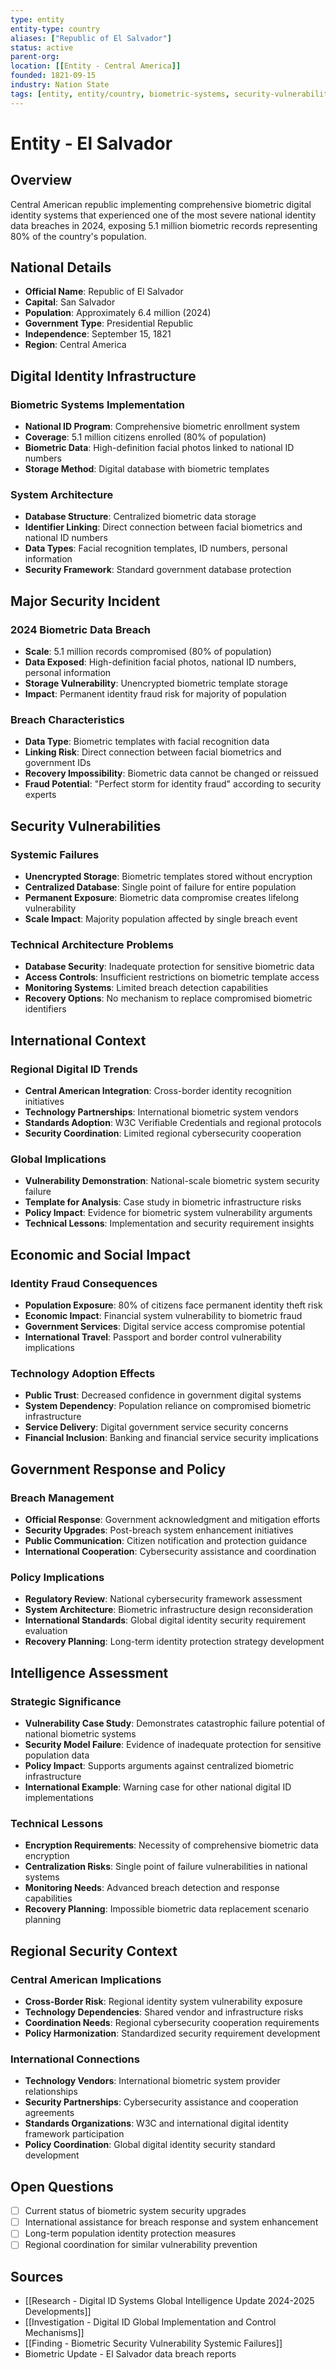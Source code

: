 ```yaml
---
type: entity
entity-type: country
aliases: ["Republic of El Salvador"]
status: active
parent-org:
location: [[Entity - Central America]]
founded: 1821-09-15
industry: Nation State
tags: [entity, entity/country, biometric-systems, security-vulnerability, data-breach]
---
```


# Entity - El Salvador

## Overview
Central American republic implementing comprehensive biometric digital identity systems that experienced one of the most severe national identity data breaches in 2024, exposing 5.1 million biometric records representing 80% of the country's population.

## National Details
- **Official Name**: Republic of El Salvador
- **Capital**: San Salvador
- **Population**: Approximately 6.4 million (2024)
- **Government Type**: Presidential Republic
- **Independence**: September 15, 1821
- **Region**: Central America

## Digital Identity Infrastructure

### Biometric Systems Implementation
- **National ID Program**: Comprehensive biometric enrollment system
- **Coverage**: 5.1 million citizens enrolled (80% of population)
- **Biometric Data**: High-definition facial photos linked to national ID numbers
- **Storage Method**: Digital database with biometric templates

### System Architecture
- **Database Structure**: Centralized biometric data storage
- **Identifier Linking**: Direct connection between facial biometrics and national ID numbers
- **Data Types**: Facial recognition templates, ID numbers, personal information
- **Security Framework**: Standard government database protection

## Major Security Incident

### 2024 Biometric Data Breach
- **Scale**: 5.1 million records compromised (80% of population)
- **Data Exposed**: High-definition facial photos, national ID numbers, personal information
- **Storage Vulnerability**: Unencrypted biometric template storage
- **Impact**: Permanent identity fraud risk for majority of population

### Breach Characteristics
- **Data Type**: Biometric templates with facial recognition data
- **Linking Risk**: Direct connection between facial biometrics and government IDs
- **Recovery Impossibility**: Biometric data cannot be changed or reissued
- **Fraud Potential**: "Perfect storm for identity fraud" according to security experts

## Security Vulnerabilities

### Systemic Failures
- **Unencrypted Storage**: Biometric templates stored without encryption
- **Centralized Database**: Single point of failure for entire population
- **Permanent Exposure**: Biometric data compromise creates lifelong vulnerability
- **Scale Impact**: Majority population affected by single breach event

### Technical Architecture Problems
- **Database Security**: Inadequate protection for sensitive biometric data
- **Access Controls**: Insufficient restrictions on biometric template access
- **Monitoring Systems**: Limited breach detection capabilities
- **Recovery Options**: No mechanism to replace compromised biometric identifiers

## International Context

### Regional Digital ID Trends
- **Central American Integration**: Cross-border identity recognition initiatives
- **Technology Partnerships**: International biometric system vendors
- **Standards Adoption**: W3C Verifiable Credentials and regional protocols
- **Security Coordination**: Limited regional cybersecurity cooperation

### Global Implications
- **Vulnerability Demonstration**: National-scale biometric system security failure
- **Template for Analysis**: Case study in biometric infrastructure risks
- **Policy Impact**: Evidence for biometric system vulnerability arguments
- **Technical Lessons**: Implementation and security requirement insights

## Economic and Social Impact

### Identity Fraud Consequences
- **Population Exposure**: 80% of citizens face permanent identity theft risk
- **Economic Impact**: Financial system vulnerability to biometric fraud
- **Government Services**: Digital service access compromise potential
- **International Travel**: Passport and border control vulnerability implications

### Technology Adoption Effects
- **Public Trust**: Decreased confidence in government digital systems
- **System Dependency**: Population reliance on compromised biometric infrastructure
- **Service Delivery**: Digital government service security concerns
- **Financial Inclusion**: Banking and financial service security implications

## Government Response and Policy

### Breach Management
- **Official Response**: Government acknowledgment and mitigation efforts
- **Security Upgrades**: Post-breach system enhancement initiatives
- **Public Communication**: Citizen notification and protection guidance
- **International Cooperation**: Cybersecurity assistance and coordination

### Policy Implications
- **Regulatory Review**: National cybersecurity framework assessment
- **System Architecture**: Biometric infrastructure design reconsideration
- **International Standards**: Global digital identity security requirement evaluation
- **Recovery Planning**: Long-term identity protection strategy development

## Intelligence Assessment

### Strategic Significance
- **Vulnerability Case Study**: Demonstrates catastrophic failure potential of national biometric systems
- **Security Model Failure**: Evidence of inadequate protection for sensitive population data
- **Policy Impact**: Supports arguments against centralized biometric infrastructure
- **International Example**: Warning case for other national digital ID implementations

### Technical Lessons
- **Encryption Requirements**: Necessity of comprehensive biometric data encryption
- **Centralization Risks**: Single point of failure vulnerabilities in national systems
- **Monitoring Needs**: Advanced breach detection and response capabilities
- **Recovery Planning**: Impossible biometric data replacement scenario planning

## Regional Security Context

### Central American Implications
- **Cross-Border Risk**: Regional identity system vulnerability exposure
- **Technology Dependencies**: Shared vendor and infrastructure risks
- **Coordination Needs**: Regional cybersecurity cooperation requirements
- **Policy Harmonization**: Standardized security requirement development

### International Connections
- **Technology Vendors**: International biometric system provider relationships
- **Security Partnerships**: Cybersecurity assistance and cooperation agreements
- **Standards Organizations**: W3C and international digital identity framework participation
- **Policy Coordination**: Global digital identity security standard development

## Open Questions
- [ ] Current status of biometric system security upgrades
- [ ] International assistance for breach response and system enhancement
- [ ] Long-term population identity protection measures
- [ ] Regional coordination for similar vulnerability prevention

## Sources
- [[Research - Digital ID Systems Global Intelligence Update 2024-2025 Developments]]
- [[Investigation - Digital ID Global Implementation and Control Mechanisms]]
- [[Finding - Biometric Security Vulnerability Systemic Failures]]
- Biometric Update - El Salvador data breach reports
